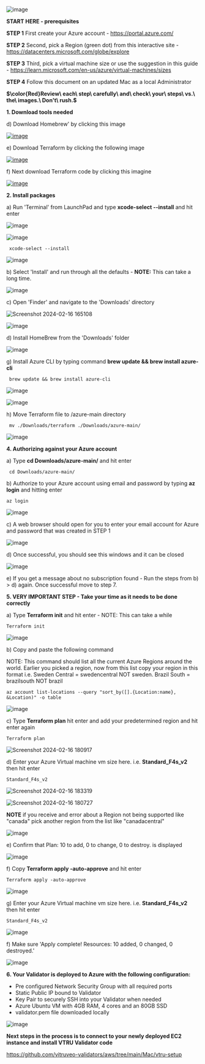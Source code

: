 ![image](https://github.com/vitruveo-validators/azure/assets/157662422/4606795a-2489-4eda-9c5b-5ff2592f62b7)

**START HERE - prerequisites**

**STEP 1** First create your Azure account - https://portal.azure.com/

**STEP 2** Second, pick a Region (green dot) from this interactive site - https://datacenters.microsoft.com/globe/explore

**STEP 3** Third, pick a virtual machine size or use the suggestion in this guide - https://learn.microsoft.com/en-us/azure/virtual-machines/sizes

**STEP 4** Follow this document on an updated Mac as a local Administrator 

**$\color{Red}Review\ each\ step\ carefully\ and\ check\ your\ steps\ vs.\ the\ images.\ Don't\ rush.\$**


**1. Download tools needed**

d) Download Homebrew' by clicking this image

[![image](https://github.com/vitruveo-validators/aws/assets/157662422/91cabd9e-45eb-4153-a000-53de5c9672ba)](https://github.com/Homebrew/brew/releases/download/4.2.6/Homebrew-4.2.6.pkg)


e) Download Terraform by clicking the following image

[![image](https://github.com/vitruveo-validators/aws/assets/157662422/1a290c8d-944e-40cd-ac1c-78ffc34b9899)](https://releases.hashicorp.com/terraform/1.7.1/terraform_1.7.1_darwin_amd64.zip)

f) Next download Terraform code by clicking this imagine

[![image](https://github.com/vitruveo-validators/azure/assets/157662422/24e60a58-7e02-4759-92cb-7769dc922e24)
](https://github.com/vitruveo-validators/azure/archive/refs/heads/main.zip)



**2. Install packages**

a) Run 'Terminal' from LaunchPad and type **xcode-select --install** and hit enter

![image](https://github.com/vitruveo-validators/aws/assets/157662422/ff8c8e72-53c8-44db-a801-6c7a8e854d29)

![image](https://github.com/vitruveo-validators/aws/assets/157662422/01627bed-41f2-45f0-afb1-f7a65de2cffa)


     xcode-select --install 

![image](https://github.com/vitruveo-validators/aws/assets/157662422/4cfb2357-af5a-411c-b7ee-9d0e98688bf0)

b) Select 'Install' and run through all the defaults - **NOTE:** This can take a long time.

![image](https://github.com/vitruveo-validators/azure/assets/157662422/d21b0a5b-c9d3-4187-821a-5d9f73c82583)

c) Open 'Finder' and navigate to the 'Downloads' directory


![Screenshot 2024-02-16 165108](https://github.com/vitruveo-validators/azure/assets/157662422/59b19c96-9f49-40f1-bf5b-d80025852971)

![image](https://github.com/vitruveo-validators/azure/assets/157662422/4256dc52-f566-4475-995d-f978fa20da66)



d) Install HomeBrew from the 'Downloads' folder

![image](https://github.com/vitruveo-validators/azure/assets/157662422/d5c56272-6b9b-49e3-974f-1126820fa241)



g) Install Azure CLI by typing command **brew update && brew install azure-cli**


     brew update && brew install azure-cli 

![image](https://github.com/vitruveo-validators/azure/assets/157662422/1a62cfd2-f2f1-4785-ad92-b837a70a44a8)

![image](https://github.com/vitruveo-validators/azure/assets/157662422/64de2fff-c458-44d4-b32f-95511edac70c)

h) Move Terraform file to /azure-main directory


     mv ./Downloads/terraform ./Downloads/azure-main/ 


![image](https://github.com/vitruveo-validators/azure/assets/157662422/f0422e3c-14ab-43e3-94f6-42f92706d655)



**4. Authorizing against your Azure account**


a) Type **cd Downloads/azure-main/** and hit enter

     cd Downloads/azure-main/ 


b) Authorize to your Azure account using email and password by typing **az login** and hitting enter

    az login

![image](https://github.com/vitruveo-validators/azure/assets/157662422/e071a777-5fc4-4d5c-aef2-d0349073e3bf)


c) A web browser should open for you to enter your email account for Azure and password that was created in STEP 1

![image](https://github.com/vitruveo-validators/azure/assets/157662422/dc195203-13ae-41cf-83fa-c1a4331e0d18)


d) Once successful, you should see this windows and it can be closed

![image](https://github.com/vitruveo-validators/azure/assets/157662422/855051ae-863e-4144-bbf3-567fce775521)


e) If you get a message about no subscription found - Run the steps from b) > d) again. Once successful move to step 7.


**5. **VERY IMPORTANT STEP** - Take your time as it needs to be done correctly**


a)  Type **Terraform init** and hit enter - NOTE: This can take a while

    Terraform init

![image](https://github.com/vitruveo-validators/azure/assets/157662422/5b56317e-ea1c-4e7d-802a-29a10c530fec)


b) Copy and paste the following command

   NOTE: This command should list all the current Azure Regions around the world. Earlier you picked a region, now from this list copy your region in this format i.e. 
   Sweden Central = swedencentral NOT sweden. Brazil South = brazilsouth NOT brazil
    
    az account list-locations --query "sort_by([].{Location:name}, &Location)" -o table

![image](https://github.com/vitruveo-validators/azure/assets/157662422/cf00ecfc-f094-483d-a6a6-b01c86e79c7e)


c) Type **Terraform plan** hit enter and add your predetermined region and hit enter again

    Terraform plan

![Screenshot 2024-02-16 180917](https://github.com/vitruveo-validators/azure/assets/157662422/54550406-54aa-4ea9-9374-bd3cd524c33e)


d) Enter your Azure Virtual machine vm size here. i.e. **Standard_F4s_v2** then hit enter

    Standard_F4s_v2

![Screenshot 2024-02-16 183319](https://github.com/vitruveo-validators/azure/assets/157662422/cdbc6ac2-7823-451d-a68a-5abe4fc8d4ea)

![Screenshot 2024-02-16 180727](https://github.com/vitruveo-validators/azure/assets/157662422/c4322dda-3e79-4cb2-adce-b2d0c96543ef)


**NOTE** if you receive and error about a Region not being supported like "canada" pick another region from the list like "canadacentral"

![image](https://github.com/vitruveo-validators/azure/assets/157662422/0e9718cc-79a6-48d5-86ad-f648d16b50ce)

e) Confirm that Plan: 10 to add, 0 to change, 0 to destroy. is displayed

![image](https://github.com/vitruveo-validators/azure/assets/157662422/7de741b9-3f7c-4e14-abb6-3ec7f69bb1b6)


f) Copy **Terraform apply -auto-approve** and hit enter

    Terraform apply -auto-approve

![image](https://github.com/vitruveo-validators/azure/assets/157662422/6f75d613-1bcf-4920-af49-81714aa659c6)


g) Enter your Azure Virtual machine vm size here. i.e. **Standard_F4s_v2** then hit enter

    Standard_F4s_v2

![image](https://github.com/vitruveo-validators/azure/assets/157662422/68f628ba-b819-464c-be6d-01c5ae45274c)


f) Make sure 'Apply complete! Resources: 10 added, 0 changed, 0 destroyed.'


![image](https://github.com/vitruveo-validators/azure/assets/157662422/793256ba-6c4f-4cac-8896-9fd8e2e69107)




**6. Your Validator is deployed to Azure with the following configuration:**
   - Pre configured Network Security Group with all required ports
   - Static Public IP bound to Validator
   - Key Pair to securely SSH into your Validator when needed
   - Azure Ubuntu VM with 4GB RAM, 4 cores and an 80GB SSD
   - validator.pem file downloaded locally

![image](https://github.com/vitruveo-validators/azure/assets/157662422/ea822892-cb0e-46bb-9b08-6469e43b685d)




**Next steps in the process is to connect to your newly deployed EC2 instance and install VTRU Validator code**



https://github.com/vitruveo-validators/aws/tree/main/Mac/vtru-setup

